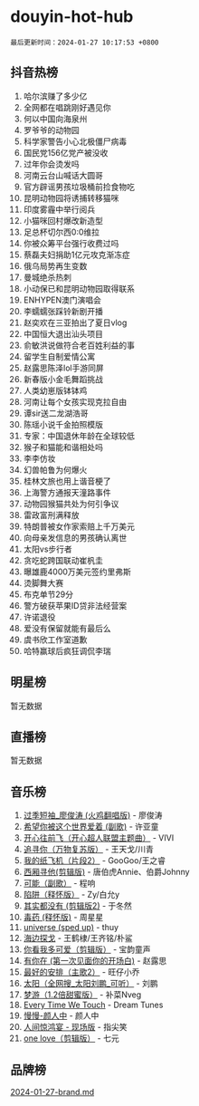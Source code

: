 # douyin-hot-hub

`最后更新时间：2024-01-27 10:17:53 +0800`

## 抖音热榜

1. 哈尔滨赚了多少亿
1. 全网都在唱跳刚好遇见你
1. 何以中国向海泉州
1. 罗爷爷的动物园
1. 科学家警告小心北极僵尸病毒
1. 国民党156亿党产被没收
1. 过年你会烫发吗
1. 河南云台山喊话大圆哥
1. 官方辟谣男孩垃圾桶前捡食物吃
1. 昆明动物园将诱捕转移猫咪
1. 印度雾霾中举行阅兵
1. 小猫咪回村爆改新造型
1. 足总杯切尔西0:0维拉
1. 你被众筹平台强行收费过吗
1. 蔡磊夫妇捐助1亿元攻克渐冻症
1. 俄乌局势再生变数
1. 曼城绝杀热刺
1. 小动保已和昆明动物园取得联系
1. ENHYPEN澳门演唱会
1. 李蠕蠕张踩铃新剧开播
1. 赵奕欢在三亚拍出了夏日vlog
1. 中国恒大退出汕头项目
1. 俞敏洪说做符合老百姓利益的事
1. 留学生自制爱情公寓
1. 赵露思陈泽lol手游同屏
1. 新春版小金毛舞蹈挑战
1. 人类幼崽版钵钵鸡
1. 河南让每个女孩实现克拉自由
1. 谭sir送二龙湖浩哥
1. 陈瑶小说千金拍照模版
1. 专家：中国退休年龄在全球较低
1. 猴子和猫能和谐相处吗
1. 李李仿妆
1. 幻兽帕鲁为何爆火
1. 桂林文旅也用上谐音梗了
1. 上海警方通报天潼路事件
1. 动物园猴猫共处为何引争议
1. 雷政富刑满释放
1. 特朗普被女作家索赔上千万美元
1. 向母亲发信息的男孩确认离世
1. 太阳vs步行者
1. 贪吃蛇跨国联动崔杋圭
1. 曝雄鹿4000万美元签约里弗斯
1. 烫脚舞大赛
1. 布克单节29分
1. 警方破获苹果ID贷非法经营案
1. 许诺退役
1. 爱没有保留就能有最后么
1. 虞书欣工作室道歉
1. 哈特赢球后疯狂调侃李瑞

## 明星榜

暂无数据

## 直播榜

暂无数据

## 音乐榜

1. [过季短袖_廖俊涛 (火鸡翻唱版)](https://sf6-cdn-tos.douyinstatic.com/obj/tos-cn-ve-2774/ogQVJl0tRBKxQgZji7YClFEBrVDeHpPTWfCZbQ) - 廖俊涛
1. [希望你被这个世界爱着 (副歌)](https://sf86-cdn-tos.douyinstatic.com/obj/tos-cn-ve-2774/oUHCmWQfZlE3QQBKBeD8rCFLpJzPgCpImhsxMt) - 许亚童
1. [开心往前飞（开心超人联盟主题曲）](https://sf6-cdn-tos.douyinstatic.com/obj/tos-cn-ve-2774/9d8fb7c82cf1421fb93a9fe925275e0a) - VIVI
1. [追寻你（万物复苏版）](https://sf86-cdn-tos.douyinstatic.com/obj/tos-cn-ve-2774/oYeAZJsbjIDit9APmBg8u6uDUQnHmoCf3gbo74) - 王天戈/川青
1. [我的纸飞机（片段2）](https://sf86-cdn-tos.douyinstatic.com/obj/tos-cn-ve-2774/oM2ZrKcg2CD5AeRB2gkeXOFB1IxAGJdZPazYHf) - GooGoo/王之睿
1. [西厢寻他(剪辑版)](https://sf86-cdn-tos.douyinstatic.com/obj/tos-cn-ve-2774/oUsAVfAQKlRNxEv5qxvIB8o5qmIWUcXbzJKJhw) - 唐伯虎Annie、伯爵Johnny
1. [可能（副歌）](https://sf3-cdn-tos.douyinstatic.com/obj/tos-cn-ve-2774/cde1731888894259b333569393c2fb51) - 程响
1. [陷阱（释怀版）](https://sf86-cdn-tos.douyinstatic.com/obj/tos-cn-ve-2774/oE8C21LeZrzKLDFfQYgMzx4GAIHageG5IzayY7) - Zy/白允y
1. [其实都没有 (剪辑版2)](https://sf3-cdn-tos.douyinstatic.com/obj/tos-cn-ve-2774/oEBNQenHZtBhxYjGgUDQk0BCHTigQafgFlbQ7k) - 于冬然
1. [毒药 (释怀版)](https://sf3-cdn-tos.douyinstatic.com/obj/tos-cn-ve-2774/oYILMEAzspdZBIzy4frJNB8ZHPHWAhiwowd4Ad) - 周星星
1. [universe (sped up)](https://sf86-cdn-tos.douyinstatic.com/obj/tos-cn-ve-2774/oIQnurQLDCsdYeegkM4CKuVb23MZBXtX6QB8bv) - thuy
1. [海边探戈](https://sf86-cdn-tos.douyinstatic.com/obj/tos-cn-ve-2774/os9gE0VQCGqt6VQkZDyBBYvfSDY0QFe3vVmubn) - 王鹤棣/王齐铭/朴鲨
1. [你看我多可爱（剪辑版）](https://sf6-cdn-tos.douyinstatic.com/obj/tos-cn-ve-2774/018d241ee66a4a189b2fa9ea2fe3363d) - 宝韵童声
1. [有你在 (第一次见面你的开场白)](https://sf3-cdn-tos.douyinstatic.com/obj/tos-cn-ve-2774/oAthrQ3ClJBfI57uBoFEgNDYtNCZ0TSYQQfxQ0) - 赵露思
1. [最好的安排（主歌2）](https://sf86-cdn-tos.douyinstatic.com/obj/tos-cn-ve-2774/oMMZX1DuHpMwgoDztBmZswgQnbCeeANZxBHkFY) - 旺仔小乔
1. [太阳（全网搜_太阳刘鹏_可听）](https://sf3-cdn-tos.douyinstatic.com/obj/tos-cn-ve-2774/ogWbyIQnlBFImVbeDocRdCIYtBHlbJXgfZMvgz) - 刘鹏
1. [梦游（1.2倍甜蜜版）](https://sf86-cdn-tos.douyinstatic.com/obj/tos-cn-ve-2774/o4gyAUm8hwufoEABmwVIiQtHsFuGzAEEWtNMzo) - 补菜Nveg
1. [Every Time We Touch](https://sf86-cdn-tos.douyinstatic.com/obj/tos-cn-ve-2774/ogN6lUKQeBBfEVhIOMikG1CcJjugxk1tztZyhP) - Dream Tunes
1. [慢慢-颜人中](https://sf86-cdn-tos.douyinstatic.com/obj/tos-cn-ve-2774/ocjHNfBXdBxQNC8ZGAeoLMFTUgtBg8bkExunDC) - 颜人中
1. [人间惊鸿宴 - 现场版](https://sf86-cdn-tos.douyinstatic.com/obj/tos-cn-ve-2774/osF4mrPePAf2Yv8Wfr5fATCHZwL5h1QiGQAKwz) - 指尖笑
1. [one love（剪辑版）](https://sf6-cdn-tos.douyinstatic.com/obj/tos-cn-ve-2774/o4utbbKzHedACBQ0bkG7ZBgUvDQzbBDnYd1f1k) - 七元

## 品牌榜

[2024-01-27-brand.md](2024-01-27-brand.md)
